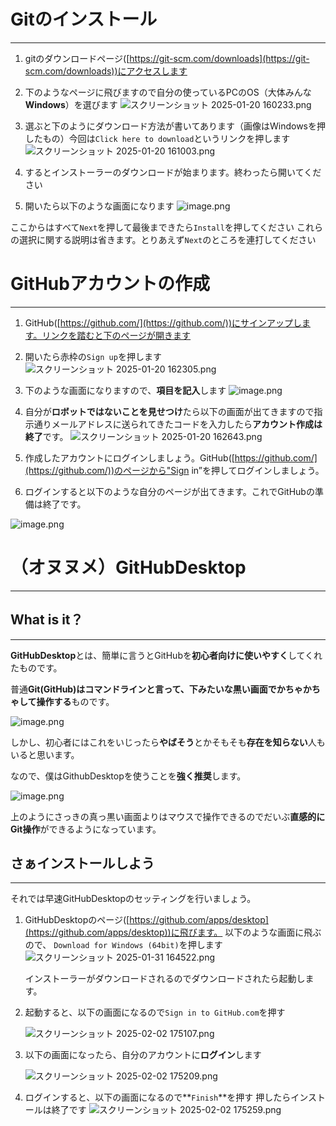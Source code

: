 # Gitのインストール
---

1. gitのダウンロードページ([https://git-scm.com/downloads](https://git-scm.com/downloads))にアクセスします
2. 下のようなページに飛びますので自分の使っているPCのOS（大体みんな**Windows**）を選びます
	![スクリーンショット 2025-01-20 160233.png](89a25373-dc91-4275-9684-7579b7728710.png)

3. 選ぶと下のようにダウンロード方法が書いてあります（画像はWindowsを押したもの）今回は`Click here to download`というリンクを押します
	![スクリーンショット 2025-01-20 161003.png](%25E3%2582%25B9%25E3%2582%25AF%25E3%2583%25AA%25E3%2583%25BC%25E3%2583%25B3%25E3%2582%25B7%25E3%2583%25A7%25E3%2583%2583%25E3%2583%2588_2025-01-20_161003.png)

4. するとインストーラーのダウンロードが始まります。終わったら開いてください
5. 開いたら以下のような画面になります
	![image.png](image.png)

ここからはすべて`Next`を押して最後まできたら`Install`を押してください
これらの選択に関する説明は省きます。とりあえず`Next`のところを連打してください

# GitHubアカウントの作成
---

1. GitHub([https://github.com/](https://github.com/))にサインアップします。リンクを踏むと下のページが開きます
2. 開いたら赤枠の`Sign up`を押します
	![スクリーンショット 2025-01-20 162305.png](%25E3%2582%25B9%25E3%2582%25AF%25E3%2583%25AA%25E3%2583%25BC%25E3%2583%25B3%25E3%2582%25B7%25E3%2583%25A7%25E3%2583%2583%25E3%2583%2588_2025-01-20_162305.png)

3. 下のような画面になりますので、**項目を記入**します
	![image.png](image%201.png)

4. 自分が**ロボットではないことを見せつけ**たら以下の画面が出てきますので指示通りメールアドレスに送られてきたコードを入力したら**アカウント作成は終了**です。
	![スクリーンショット 2025-01-20 162643.png](%25E3%2582%25B9%25E3%2582%25AF%25E3%2583%25AA%25E3%2583%25BC%25E3%2583%25B3%25E3%2582%25B7%25E3%2583%25A7%25E3%2583%2583%25E3%2583%2588_2025-01-20_162643.png)

5. 作成したアカウントにログインしましょう。GitHub([https://github.com/](https://github.com/))のページから"Sign in”を押してログインしましょう。

6. ログインすると以下のような自分のページが出てきます。これでGitHubの準備は終了です。

![image.png](image%202.png)

# （オヌヌメ）GitHubDesktop
---
## What is it？
---

**GitHubDesktop**とは、簡単に言うとGitHubを**初心者向けに使いやすく**してくれたものです。

普通**Git(GitHub)はコマンドラインと言って、下みたいな黒い画面でかちゃかちゃして操作する**ものです。

![image.png](image%203.png)

しかし、初心者にはこれをいじったら**やばそう**とかそもそも**存在を知らない**人もいると思います。

なので、僕はGithubDesktopを使うことを**強く推奨**します。

![image.png](image%204.png)

上のようにさっきの真っ黒い画面よりはマウスで操作できるのでだいぶ**直感的にGit操作**ができるようになっています。

## さぁインストールしよう
---

それでは早速GitHubDesktopのセッティングを行いましょう。

1. GitHubDesktopのページ([https://github.com/apps/desktop](https://github.com/apps/desktop))に飛びます。
    以下のような画面に飛ぶので、 `Download for Windows (64bit)`を押します
    ![スクリーンショット 2025-01-31 164522.png](%E3%82%B9%E3%82%AF%E3%83%AA%E3%83%BC%E3%83%B3%E3%82%B7%E3%83%A7%E3%83%83%E3%83%88_2025-01-31_164522.png)
    
    インストーラーがダウンロードされるのでダウンロードされたら起動します。
    
2. 起動すると、以下の画面になるので`Sign in to GitHub.com`を押す
    
    ![スクリーンショット 2025-02-02 175107.png](%E3%82%B9%E3%82%AF%E3%83%AA%E3%83%BC%E3%83%B3%E3%82%B7%E3%83%A7%E3%83%83%E3%83%88_2025-02-02_175107.png)
    
3. 以下の画面になったら、自分のアカウントに**ログイン**します
    
    ![スクリーンショット 2025-02-02 175209.png](%E3%82%B9%E3%82%AF%E3%83%AA%E3%83%BC%E3%83%B3%E3%82%B7%E3%83%A7%E3%83%83%E3%83%88_2025-02-02_175209.png)
    
4. ログインすると、以下の画面になるので**`Finish`**を押す
押したらインストールは終了です
	![スクリーンショット 2025-02-02 175259.png](%E3%82%B9%E3%82%AF%E3%83%AA%E3%83%BC%E3%83%B3%E3%82%B7%E3%83%A7%E3%83%83%E3%83%88_2025-02-02_175259.png)